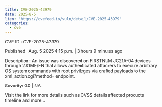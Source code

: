 ```yaml
--- 
title: CVE-2025-43979
date: 2025-8-5
lien: "https://cvefeed.io/vuln/detail/CVE-2025-43979"
categories:
  - cve
---
```


CVE ID : CVE-2025-43979

Published :  Aug. 5
2025
4:15 p.m. | 3 hours
9 minutes ago

Description : An issue was discovered on FIRSTNUM JC21A-04 devices through 2.01ME/FN that allows authenticated attackers to execute arbitrary OS system commands with root privileges via crafted payloads to the xml_action.cgi?method= endpoint.

Severity: 0.0 | NA

Visit the link for more details
such as CVSS details
affected products
timeline
and more...
